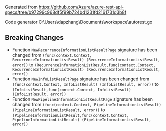 
Generated from https://github.com/Azure/azure-rest-api-specs/tree/b97299c968df5f99b724bd1231fd2161731d3b8f

Code generator C:\Users\dapzhang\Documents\workspace\autorest.go

## Breaking Changes

- Function `NewRecurrenceInformationListResultPage` signature has been changed from `(func(context.Context, RecurrenceInformationListResult) (RecurrenceInformationListResult, error))` to `(RecurrenceInformationListResult,func(context.Context, RecurrenceInformationListResult) (RecurrenceInformationListResult, error))`
- Function `NewInfoListResultPage` signature has been changed from `(func(context.Context, InfoListResult) (InfoListResult, error))` to `(InfoListResult,func(context.Context, InfoListResult) (InfoListResult, error))`
- Function `NewPipelineInformationListResultPage` signature has been changed from `(func(context.Context, PipelineInformationListResult) (PipelineInformationListResult, error))` to `(PipelineInformationListResult,func(context.Context, PipelineInformationListResult) (PipelineInformationListResult, error))`

